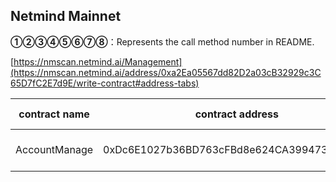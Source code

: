## Netmind Mainnet

**①②③④⑤⑥⑦⑧**：Represents the call method number in README.

[https://nmscan.netmind.ai/Management](https://nmscan.netmind.ai/address/0xa2Ea05567dd82D2a03cB32929c3C65D7fC2E7d9E/write-contract#address-tabs)

|contract name|contract address|Proposal ID|Operating Instructions|invoke methods|parameter invocation|
| --- | --- | --- |--- | --- |---|
| AccountManage        | 0xDc6E1027b36BD763cFBd8e624CA3994737FA4b6c  |      |   **③**Set Signature Threshold | updateSignNum|     0x5aecf92c0000000000000000000000000000000000000000000000000000000000000002|

